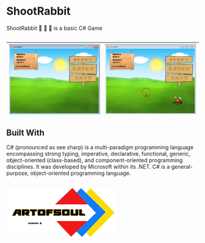 # ShootRabbit

ShootRabbit :game_die: :rabbit2: :gun: is a basic C# Game
##

![Alt text](https://github.com/tonikolaba/ShootRabbit/blob/master/ShootRabit/Resources/ShootRabbit1.PNG) | ![Alt text](https://github.com/tonikolaba/ShootRabbit/blob/master/ShootRabit/Resources/ShootRabbit2.PNG)
------------ | -------------
## Built With

C# (pronounced as see sharp) is a multi-paradigm programming language encompassing strong typing, imperative, declarative, functional, generic, object-oriented (class-based), and component-oriented programming disciplines. It was developed by Microsoft within its .NET. C# is a general-purpose, object-oriented programming language.

##

![Alt text](https://github.com/tonikolaba/download/blob/master/info/artofsoullogoVOG.png?raw=true"ArtofSoul")
